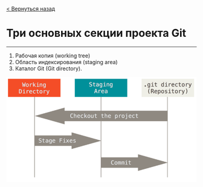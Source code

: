 [< Вернуться назад](/draft/gitcondition.md)

# **Три основных секции проекта Git**
---

1. Рабочая копия (working tree)
2. Область индексирования (staging area)
3. Каталог Git (Git directory).


![sections](./images/sections.png)